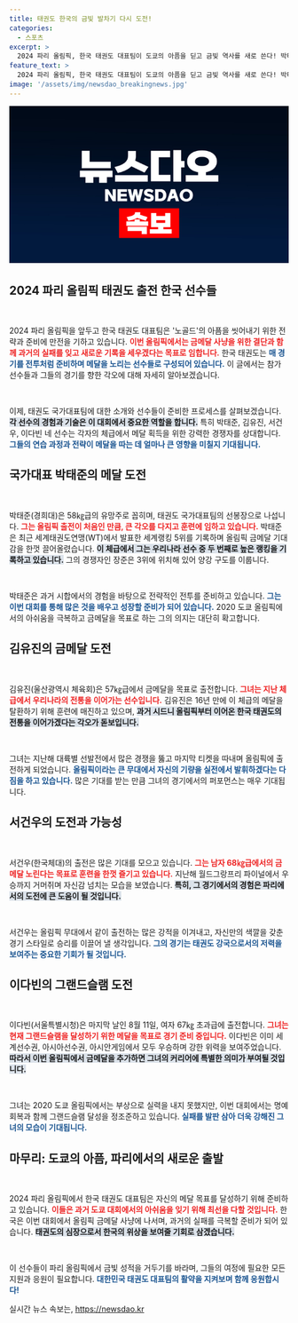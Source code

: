 ```yaml
---
title: 태권도 한국의 금빛 발차기 다시 도전!
categories:
  - 스포츠
excerpt: >
  2024 파리 올림픽, 한국 태권도 대표팀이 도쿄의 아픔을 딛고 금빛 역사를 새로 쓴다! 박태준을 비롯한 대표 선수들이 금메달 사냥을 예고하며 힘찬 출격을 다짐한다. 이번 대회의 결과가 그들의 운명을 가를지, 모두의 이목이 집중되고 있다!
feature_text: >
  2024 파리 올림픽, 한국 태권도 대표팀이 도쿄의 아픔을 딛고 금빛 역사를 새로 쓴다! 박태준을 비롯한 대표 선수들이 금메달 사냥을 예고하며 힘찬 출격을 다짐한다. 이번 대회의 결과가 그들의 운명을 가를지, 모두의 이목이 집중되고 있다!
image: '/assets/img/newsdao_breakingnews.jpg'
---
```


<p><img src="/assets/img/newsdao_breakingnews.jpg" alt="ontimetimes 속보" /></p>

<h2 data-ke-size="size26">2024 파리 올림픽 태권도 출전 한국 선수들</h2>

<p data-ke-size="size16">&nbsp;</p>

<p>2024 파리 올림픽을 앞두고 한국 태권도 대표팀은 '노골드'의 아픔을 씻어내기 위한 전략과 준비에 만전을 기하고 있습니다. <b><span style="color: #ee2323;">이번 올림픽에서는 금메달 사냥을 위한 결단과 함께 과거의 실패를 잊고 새로운 기록을 세우겠다는 목표로 임합니다.</span></b> 한국 태권도는 <b><span style="color: #1a5490;"> 매 경기를 전투처럼 준비하며 메달을 노리는 선수들로 구성되어 있습니다.</span></b> 이 글에서는 참가 선수들과 그들의 경기를 향한 각오에 대해 자세히 알아보겠습니다.</p>

<p data-ke-size="size16">&nbsp;</p>

<p>이제, 태권도 국가대표팀에 대한 소개와 선수들이 준비한 프로세스를 살펴보겠습니다. <b><span style="background-color: #21538527;">각 선수의 경험과 기술은 이 대회에서 중요한 역할을 합니다.</span></b> 특히 박태준, 김유진, 서건우, 이다빈 네 선수는 각자의 체급에서 메달 획득을 위한 강력한 경쟁자를 상대합니다. <b><span style="color: #1a5490;">그들의 연습 과정과 전략이 메달을 따는 데 얼마나 큰 영향을 미칠지 기대됩니다.</span></b></p>

<h2 data-ke-size="size26">국가대표 박태준의 메달 도전</h2>

<p data-ke-size="size16">&nbsp;</p>

<p>박태준(경희대)은 58㎏급의 유망주로 꼽히며, 태권도 국가대표팀의 선봉장으로 나섭니다. <b><span style="color: #ee2323;">그는 올림픽 출전이 처음인 만큼, 큰 각오를 다지고 훈련에 임하고 있습니다.</span></b> 박태준은 최근 세계태권도연맹(WT)에서 발표한 세계랭킹 5위를 기록하며 올림픽 금메달 기대감을 한껏 끌어올렸습니다. <b><span style="background-color: #21538527;">이 체급에서 그는 우리나라 선수 중 두 번째로 높은 랭킹을 기록하고 있습니다.</span></b> 그의 경쟁자인 장준은 3위에 위치해 있어 양강 구도를 이룹니다.</p>

<p data-ke-size="size16">&nbsp;</p>

<p>박태준은 과거 시합에서의 경험을 바탕으로 전략적인 전투를 준비하고 있습니다. <b><span style="color: #1a5490;">그는 이번 대회를 통해 많은 것을 배우고 성장할 준비가 되어 있습니다.</span></b> 2020 도쿄 올림픽에서의 아쉬움을 극복하고 금메달을 목표로 하는 그의 의지는 대단히 확고합니다.</p>

<h2 data-ke-size="size26">김유진의 금메달 도전</h2>

<p data-ke-size="size16">&nbsp;</p>

<p>김유진(울산광역시 체육회)은 57㎏급에서 금메달을 목표로 출전합니다. <b><span style="color: #ee2323;">그녀는 지난 체급에서 우리나라의 전통을 이어가는 선수입니다.</span></b> 김유진은 16년 만에 이 체급의 메달을 탈환하기 위해 훈련에 매진하고 있으며, <b><span style="background-color: #21538527;">과거 시드니 올림픽부터 이어온 한국 태권도의 전통을 이어가겠다는 각오가 돋보입니다.</span></b> </p>

<p data-ke-size="size16">&nbsp;</p>

<p>그녀는 지난해 대륙별 선발전에서 많은 경쟁을 뚫고 마지막 티켓을 따내며 올림픽에 출전하게 되었습니다. <b><span style="color: #1a5490;">올림픽이라는 큰 무대에서 자신의 기량을 실전에서 발휘하겠다는 다짐을 하고 있습니다.</span></b> 많은 기대를 받는 만큼 그녀의 경기에서의 퍼포먼스는 매우 기대됩니다.</p>

<h2 data-ke-size="size26">서건우의 도전과 가능성</h2>

<p data-ke-size="size16">&nbsp;</p>

<p>서건우(한국체대)의 출전은 많은 기대를 모으고 있습니다. <b><span style="color: #ee2323;">그는 남자 68㎏급에서의 금메달 노린다는 목표로 훈련을 한껏 즐기고 있습니다.</span></b> 지난해 월드그랑프리 파이널에서 우승까지 거머쥐며 자신감 넘치는 모습을 보였습니다. <b><span style="background-color: #21538527;">특히, 그 경기에서의 경험은 파리에서의 도전에 큰 도움이 될 것입니다.</span></b></p>

<p data-ke-size="size16">&nbsp;</p>

<p>서건우는 올림픽 무대에서 같이 출전하는 많은 강적을 이겨내고, 자신만의 색깔을 갖춘 경기 스타일로 승리를 이끌어 낼 생각입니다. <b><span style="color: #1a5490;">그의 경기는 태권도 강국으로서의 저력을 보여주는 중요한 기회가 될 것입니다.</span></b></p>

<h2 data-ke-size="size26">이다빈의 그랜드슬램 도전</h2>

<p data-ke-size="size16">&nbsp;</p>

<p>이다빈(서울특별시청)은 마지막 날인 8월 11일, 여자 67㎏ 초과급에 출전합니다. <b><span style="color: #ee2323;">그녀는 현재 그랜드슬램을 달성하기 위한 메달을 목표로 경기 준비 중입니다.</span></b> 이다빈은 이미 세계선수권, 아시아선수권, 아시안게임에서 모두 우승하며 강한 위력을 보여주었습니다. <b><span style="background-color: #21538527;">따라서 이번 올림픽에서 금메달을 추가하면 그녀의 커리어에 특별한 의미가 부여될 것입니다.</span></b></p>

<p data-ke-size="size16">&nbsp;</p>

<p>그녀는 2020 도쿄 올림픽에서는 부상으로 실력을 내지 못했지만, 이번 대회에서는 명예 회복과 함께 그랜드슬램 달성을 정조준하고 있습니다. <b><span style="color: #1a5490;">실패를 발판 삼아 더욱 강해진 그녀의 모습이 기대됩니다.</span></b></p>

<h2 data-ke-size="size26">마무리: 도쿄의 아픔, 파리에서의 새로운 출발</h2>

<p data-ke-size="size16">&nbsp;</p>

<p>2024 파리 올림픽에서 한국 태권도 대표팀은 자신의 메달 목표를 달성하기 위해 준비하고 있습니다. <b><span style="color: #ee2323;">이들은 과거 도쿄 대회에서의 아쉬움을 잊기 위해 최선을 다할 것입니다.</span></b> 한국은 이번 대회에서 올림픽 금메달 사냥에 나서며, 과거의 실패를 극복할 준비가 되어 있습니다. <b><span style="background-color: #21538527;">태권도의 심장으로서 한국의 위상을 보여줄 기회로 삼겠습니다.</span></b></p>

<p data-ke-size="size16">&nbsp;</p>

<p>이 선수들이 파리 올림픽에서 금빛 성적을 거두기를 바라며, 그들의 여정에 필요한 모든 지원과 응원이 필요합니다. <b><span style="color: #1a5490;">대한민국 태권도 대표팀의 활약을 지켜보며 함께 응원합시다!</span></b></p>
실시간 뉴스 속보는, <a href="https://newsdao.kr" rel="dofollow">https://newsdao.kr</a>


